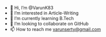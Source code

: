 - 👋 Hi, I’m @VarunK83
- 👀 I’m interested in Article-Writing
- 🌱 I’m currently learning B.Tech
- 💞️ I’m looking to collaborate on GitHub
- 📫 How to reach me varunserty@gmail.com

<!---
VarunK83/VarunK83 is a ✨ special ✨ repository because its `README.md` (this file) appears on your GitHub profile.
You can click the Preview link to take a look at your changes.
--->
